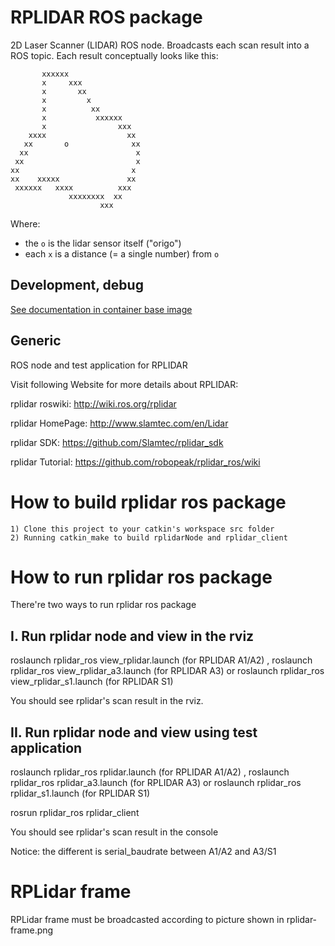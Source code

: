 RPLIDAR ROS package
=====================================================================

2D Laser Scanner (LIDAR) ROS node. Broadcasts each scan result into a ROS topic.
Each result conceptually looks like this:

```
       xxxxxx
       x     xxx
       x       xx
       x         x
       x          xx
       x           xxxxxx
       x                xxx
    xxxx                  xx
   xx       o              xx
  xx                        x
 xx                         x
xx                         x
xx    xxxxx               xx
 xxxxxx   xxxx          xxx
             xxxxxxxx  xx
                    xxx
```

Where:

- the `o` is the lidar sensor itself ("origo")
- each `x` is a distance (= a single number) from `o`


Development, debug
------------------

[See documentation in container base image](https://github.com/tiiuae/fog-ros-baseimage/tree/main#development--debug-for-concrete-projects)


Generic
-------

ROS node and test application for RPLIDAR

Visit following Website for more details about RPLIDAR:

rplidar roswiki: http://wiki.ros.org/rplidar

rplidar HomePage:   http://www.slamtec.com/en/Lidar

rplidar SDK: https://github.com/Slamtec/rplidar_sdk

rplidar Tutorial:  https://github.com/robopeak/rplidar_ros/wiki

How to build rplidar ros package
=====================================================================
    1) Clone this project to your catkin's workspace src folder
    2) Running catkin_make to build rplidarNode and rplidar_client

How to run rplidar ros package
=====================================================================
There're two ways to run rplidar ros package

I. Run rplidar node and view in the rviz
------------------------------------------------------------
roslaunch rplidar_ros view_rplidar.launch (for RPLIDAR A1/A2)
,
roslaunch rplidar_ros view_rplidar_a3.launch (for RPLIDAR A3)
or
roslaunch rplidar_ros view_rplidar_s1.launch (for RPLIDAR S1)

You should see rplidar's scan result in the rviz.

II. Run rplidar node and view using test application
------------------------------------------------------------
roslaunch rplidar_ros rplidar.launch (for RPLIDAR A1/A2)
,
roslaunch rplidar_ros rplidar_a3.launch (for RPLIDAR A3)
or
roslaunch rplidar_ros rplidar_s1.launch (for RPLIDAR S1)

rosrun rplidar_ros rplidar_client

You should see rplidar's scan result in the console

Notice: the different is serial_baudrate between A1/A2 and A3/S1

RPLidar frame
=====================================================================
RPLidar frame must be broadcasted according to picture shown in rplidar-frame.png
